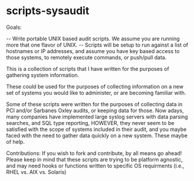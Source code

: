 scripts-sysaudit
================

Goals:

-- Write portable UNIX based audit scripts. We assume you are running more that one flavor of UNIX.
-- Scripts will be setup to run against a list of hostnames or IP addresses, and assume you have key based access to those systems, to remotely execute commands, or push/pull data.

This is a collection of scripts that I have written for the purposes of gathering system information.

These could be used for the purposes of collecting information on a new set of systems you would like to administer, or are becoming familiar with.

Some of these scripts were written for the purposes of collecting data in PCI and/or Sarbanes Oxley audits, or keeping data for those.  Now adays, many companies have implemented large syslog servers with data parsing searches, and SQL type reporting, HOWEVER, they never seem to be satisfied with the scope of systems included in their audit, and you maybe faced with the need to gather data quickly on a new system. These maybe of help.

Contributions:  If you wish to fork and contribute, by all means go ahead!  Please keep in mind that these scripts are trying to be platform agnostic, and may need hooks or functions written to specific OS requirments (i.e., RHEL vs. AIX vs. Solaris)